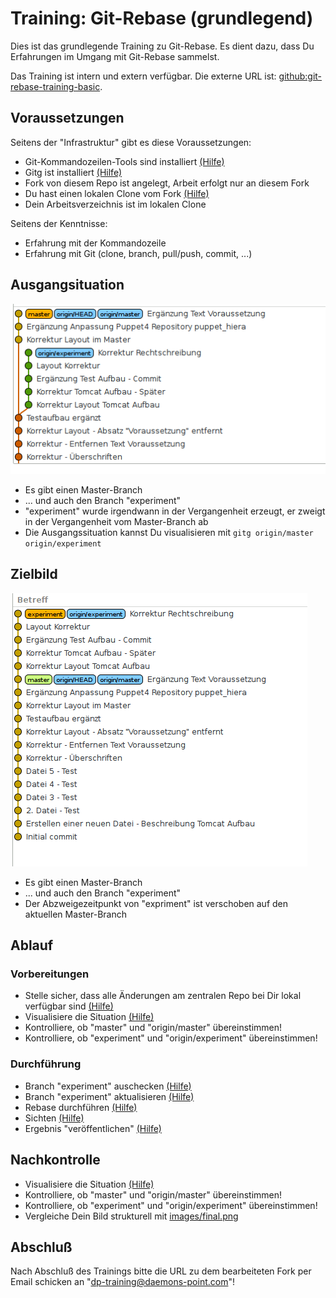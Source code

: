 Training: Git-Rebase (grundlegend)
==================================

Dies ist das grundlegende Training zu Git-Rebase.
Es dient dazu, dass Du Erfahrungen im Umgang mit
Git-Rebase sammelst.

Das Training ist intern und extern verfügbar.
Die externe URL ist: [github:git-rebase-training-basic](https://github.com/70435-training/git-rebase-training-basic).

Voraussetzungen
---------------

Seitens der "Infrastruktur" gibt es diese Voraussetzungen:

* Git-Kommandozeilen-Tools sind installiert [(Hilfe)](cheat-sheet/0810.md)
* Gitg ist installiert [(Hilfe)](cheat-sheet/0900.md)
* Fork von diesem Repo ist angelegt, Arbeit erfolgt nur an
  diesem Fork
* Du hast einen lokalen Clone vom Fork [(Hilfe)](cheat-sheet/0900.md)
* Dein Arbeitsverzeichnis ist im lokalen Clone

Seitens der Kenntnisse:

* Erfahrung mit der Kommandozeile
* Erfahrung mit Git (clone, branch, pull/push, commit, ...)

Ausgangsituation
----------------

![Ausgangssituation](images/start.png)

- Es gibt einen Master-Branch
- ... und auch den Branch "experiment"
- "experiment" wurde irgendwann in der Vergangenheit erzeugt,
  er zweigt in der Vergangenheit vom Master-Branch ab
- Die Ausgangssituation kannst Du visualisieren mit `gitg origin/master origin/experiment`

Zielbild
--------

![Zielsituation](images/final.png)

- Es gibt einen Master-Branch
- ... und auch den Branch "experiment"
- Der Abzweigezeitpunkt von "expriment" ist verschoben
  auf den aktuellen Master-Branch

Ablauf
------

### Vorbereitungen

- Stelle sicher, dass alle Änderungen am zentralen Repo bei Dir lokal verfügbar sind [(Hilfe)](cheat-sheet/1010.md)
- Visualisiere die Situation [(Hilfe)](cheat-sheet/1020.md)
- Kontrolliere, ob "master" und "origin/master" übereinstimmen!
- Kontrolliere, ob "experiment" und "origin/experiment" übereinstimmen!

### Durchführung

- Branch "experiment" auschecken [(Hilfe)](cheat-sheet/1110.md)
- Branch "experiment" aktualisieren [(Hilfe)](cheat-sheet/1120.md)
- Rebase durchführen [(Hilfe)](cheat-sheet/1130.md)
- Sichten [(Hilfe)](cheat-sheet/1140.md)
- Ergebnis "veröffentlichen" [(Hilfe)](cheat-sheet/1150.md)

Nachkontrolle
-------------

- Visualisiere die Situation [(Hilfe)](cheat-sheet/1210.md)
- Kontrolliere, ob "master" und "origin/master" übereinstimmen!
- Kontrolliere, ob "experiment" und "origin/experiment" übereinstimmen!
- Vergleiche Dein Bild strukturell mit [images/final.png](images/final.png)

Abschluß
--------

Nach Abschluß des Trainings bitte die URL zu dem bearbeiteten
Fork per Email schicken an "dp-training@daemons-point.com"!
